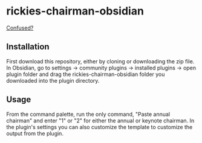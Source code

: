 # rickies-chairman-obsidian

[Confused?](https://www.relay.fm/connected/)

## Installation
First download this repository, either by cloning or downloading the zip file. 
In Obsidian, go to settings -> community plugins -> installed plugins -> open plugin folder and drag the rickies-chairman-obsidian folder you downloaded into the plugin directory.

## Usage
From the command palette, run the only command, "Paste annual chairman" and enter "1" or "2" for either the annual or keynote chairman.
In the plugin's settings you can also customize the template to customize the output from the plugin.
